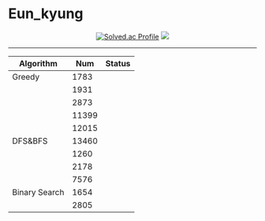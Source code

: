 # Eun_kyung










 
<div align="center">


[![Solved.ac Profile](http://mazassumnida.wtf/api/v2/generate_badge?boj=dmsrud1501222)](https://solved.ac/dmsrud1501222/) <img src="http://mazandi.herokuapp.com/api?handle=dmsrud1501222&theme=dark"/>


<hr>
 
 |Algorithm|Num|Status|
 |------|------|------|
 |Greedy|1783||
 ||1931||
 ||2873||
 ||11399||
 ||12015||
 |DFS&BFS|13460||
 ||1260||
 ||2178||
 ||7576||
 |Binary Search|1654||
 ||2805||
<br>
 
